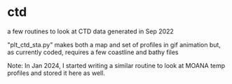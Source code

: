 # ctd
a few routines to look at CTD data generated in Sep 2022 

"plt_ctd_sta.py"  makes both a map and set of profiles in gif animation but, as currently coded, requires a few coastline and bathy files

Note: In Jan 2024, I started writing a similar routine to look at MOANA temp profiles and stored it here as well.
